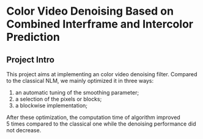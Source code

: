 # Color Video Denoising Based on Combined Interframe and Intercolor Prediction

## Project Intro

This project aims at implementing an color video denoising filter. Compared to the classical NLM, we mainly optimized it in three ways:
1) an automatic tuning of the smoothing parameter;
2) a selection of the pixels or blocks;
3) a blockwise implementation;

After these optimization, the computation time of algorithm improved 5 times compared to the classical one while the denoising performance did not decrease.


